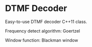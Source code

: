# DTMF Decoder


Easy-to-use DTMF decoder C++11 class.


Frequency detect algorithm: Goertzel

Window function: Blackman window
